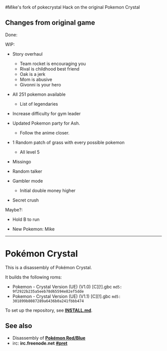 #Mike's fork of pokecrystal
Hack on the original Pokemon Crystal

Changes from original game
--------------------------------
Done:

WIP:

* Story overhaul

     * Team rocket is encouraging you
     * Rival is childhood best friend
     * Oak is a jerk
     * Mom is abusive
     * Givonni is your hero

* All 251 pokemon available

     * List of legendaries     
     
* Increase difficulty for gym leader

* Updated Pokemon party for Ash.

     * Follow the anime closer.
     
* 1 Random patch of grass with every possible pokemon

     * All level 5
     
* Missingo

* Random talker

* Gambler mode
     * Initial double money higher

* Secret crush


Maybe?:
* Hold B to run

* New Pokemon: Mike

----------------------------------------------------------------------------

# Pokémon Crystal

This is a disassembly of Pokémon Crystal.

It builds the following roms:

* Pokemon - Crystal Version (UE) (V1.0) [C][!].gbc `md5: 9f2922b235a5eeb78d65594e82ef5dde`
* Pokemon - Crystal Version (UE) (V1.1) [C][!].gbc `md5: 301899b8087289a6436b0a241fbbb474`

To set up the repository, see [**INSTALL.md**](INSTALL.md).


## See also

* Disassembly of [**Pokémon Red/Blue**][pokered]
* irc: **irc.freenode.net** [**#pret**][irc]

[pokered]: https://github.com/iimarckus/pokered
[irc]: https://kiwiirc.com/client/irc.freenode.net/?#pret
